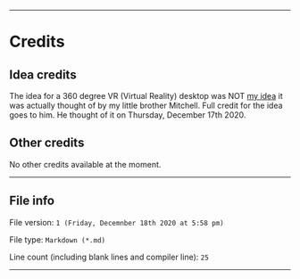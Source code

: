 
***

# Credits

## Idea credits

The idea for a 360 degree VR (Virtual Reality) desktop was NOT [my idea](https://github.com/seanpm2001/) it was actually thought of by my little brother Mitchell. Full credit for the idea goes to him. He thought of it on Thursday, December 17th 2020.

## Other credits

No other credits available at the moment.

***

## File info

File version: `1 (Friday, Decemnber 18th 2020 at 5:58 pm)`

File type: `Markdown (*.md)`

Line count (including blank lines and compiler line): `25`

***
